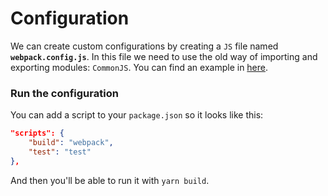 # Configuration

We can create custom configurations by creating a `JS` file named **`webpack.config.js`**. In this file we need to use the old way of importing and exporting modules: `CommonJS`. You can find an example in [here](../minimal-config/webpack.config.js).

### Run the configuration
You can add a script to your `package.json` so it looks like this:
```json
"scripts": {
	"build": "webpack",
	"test": "test"
},
```
And then you'll be able to run it with `yarn build`.